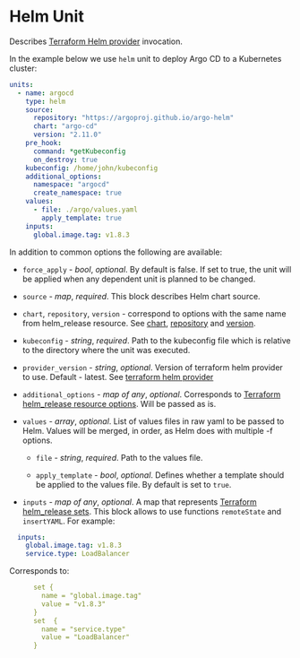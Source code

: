# Helm Unit

Describes [Terraform Helm provider](https://registry.terraform.io/providers/hashicorp/helm/latest/docs) invocation.

In the example below we use `helm` unit to deploy Argo CD to a Kubernetes cluster:

```yaml
units:
  - name: argocd
    type: helm
    source:
      repository: "https://argoproj.github.io/argo-helm"
      chart: "argo-cd"
      version: "2.11.0"
    pre_hook:
      command: *getKubeconfig
      on_destroy: true
    kubeconfig: /home/john/kubeconfig
    additional_options:
      namespace: "argocd"
      create_namespace: true
    values:
      - file: ./argo/values.yaml
        apply_template: true
    inputs:
      global.image.tag: v1.8.3
```

In addition to common options the following are available:

* `force_apply` - *bool*, *optional*. By default is false. If set to true, the unit will be applied when any dependent unit is planned to be changed.

* `source` - *map*, *required*. This block describes Helm chart source.

* `chart`, `repository`, `version` - correspond to options with the same name from helm_release resource. See [chart](https://registry.terraform.io/providers/hashicorp/helm/latest/docs/resources/release#chart), [repository](https://registry.terraform.io/providers/hashicorp/helm/latest/docs/resources/release#repository) and [version](https://registry.terraform.io/providers/hashicorp/helm/latest/docs/resources/release#version).

* `kubeconfig` - *string*, *required*. Path to the kubeconfig file which is relative to the directory where the unit was executed.
* `provider_version` - *string*, *optional*. Version of terraform helm provider to use. Default - latest. See [terraform helm provider](https://registry.terraform.io/providers/hashicorp/helm/latest)  

* `additional_options` - *map of any*, *optional*. Corresponds to [Terraform helm_release resource options](https://registry.terraform.io/providers/hashicorp/helm/latest/docs/resources/release#argument-reference). Will be passed as is.

* `values` - *array*, *optional*. List of values files in raw yaml to be passed to Helm. Values will be merged, in order, as Helm does with multiple -f options.

    * `file` - *string*, *required*. Path to the values file.

    * `apply_template` - *bool*, *optional*. Defines whether a template should be applied to the values file. By default is set to `true`. 

* `inputs` - *map of any*, *optional*. A map that represents [Terraform helm_release sets](https://registry.terraform.io/providers/hashicorp/helm/latest/docs/resources/release#set). This block allows to use functions `remoteState` and `insertYAML`. For example:

```yaml
  inputs:
    global.image.tag: v1.8.3
    service.type: LoadBalancer
  ```

Corresponds to:

```yaml
      set {
        name = "global.image.tag"
        value = "v1.8.3"
      }
      set  {
        name = "service.type"
        value = "LoadBalancer"
      }
```

